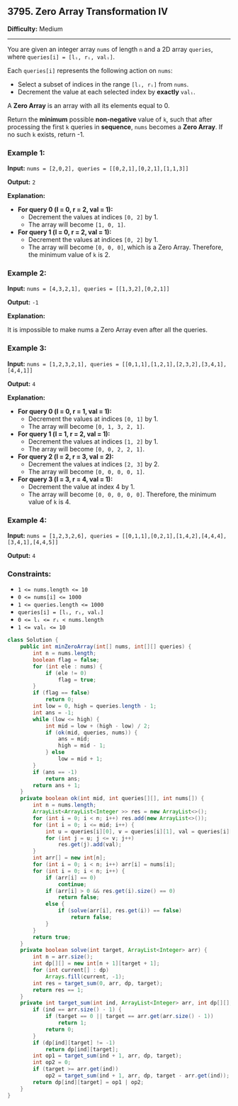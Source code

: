 ## 3795. Zero Array Transformation IV

**Difficulty:** Medium

---

You are given an integer array `nums` of length `n` and a 2D array `queries`, where `queries[i] = [lᵢ, rᵢ, valᵢ]`.

Each `queries[i]` represents the following action on `nums`:

- Select a subset of indices in the range `[lᵢ, rᵢ]` from `nums`.
- Decrement the value at each selected index by **exactly** `valᵢ`.

A **Zero Array** is an array with all its elements equal to 0.

Return the **minimum** possible **non-negative** value of `k`, such that after processing the first `k` queries in **sequence**, `nums` becomes a **Zero Array**. If no such `k` exists, return -1.

### Example 1:

**Input:** `nums = [2,0,2], queries = [[0,2,1],[0,2,1],[1,1,3]]`

**Output:** `2`

**Explanation:**

- **For query 0 (l = 0, r = 2, val = 1):**
    - Decrement the values at indices `[0, 2]` by 1.
    - The array will become `[1, 0, 1]`.
- **For query 1 (l = 0, r = 2, val = 1):**
    - Decrement the values at indices `[0, 2]` by 1.
    - The array will become `[0, 0, 0]`, which is a Zero Array. Therefore, the minimum value of `k` is 2.

### Example 2:

**Input:** `nums = [4,3,2,1], queries = [[1,3,2],[0,2,1]]`

**Output:** `-1`

**Explanation:**

It is impossible to make nums a Zero Array even after all the queries.

### Example 3:

**Input:** `nums = [1,2,3,2,1], queries = [[0,1,1],[1,2,1],[2,3,2],[3,4,1],[4,4,1]]`

**Output:** `4`

**Explanation:**

- **For query 0 (l = 0, r = 1, val = 1):**
    - Decrement the values at indices `[0, 1]` by 1.
    - The array will become `[0, 1, 3, 2, 1]`.
- **For query 1 (l = 1, r = 2, val = 1):**
    - Decrement the values at indices `[1, 2]` by 1.
    - The array will become `[0, 0, 2, 2, 1]`.
- **For query 2 (l = 2, r = 3, val = 2):**
    - Decrement the values at indices `[2, 3]` by 2.
    - The array will become `[0, 0, 0, 0, 1]`.
- **For query 3 (l = 3, r = 4, val = 1):**
    - Decrement the value at index 4 by 1.
    - The array will become `[0, 0, 0, 0, 0]`. Therefore, the minimum value of `k` is 4.

### Example 4:

**Input:** `nums = [1,2,3,2,6], queries = [[0,1,1],[0,2,1],[1,4,2],[4,4,4],[3,4,1],[4,4,5]]`

**Output:** `4`

### Constraints:

- `1 <= nums.length <= 10`
- `0 <= nums[i] <= 1000`
- `1 <= queries.length <= 1000`
- `queries[i] = [lᵢ, rᵢ, valᵢ]`
- `0 <= lᵢ <= rᵢ < nums.length`
- `1 <= valᵢ <= 10`

```java
class Solution {
    public int minZeroArray(int[] nums, int[][] queries) {
        int n = nums.length;
        boolean flag = false;
        for (int ele : nums) {
            if (ele != 0)
                flag = true;
        }
        if (flag == false)
            return 0;
        int low = 0, high = queries.length - 1;
        int ans = -1;
        while (low <= high) {
            int mid = low + (high - low) / 2;
            if (ok(mid, queries, nums)) {
                ans = mid;
                high = mid - 1;
            } else
                low = mid + 1;
        }
        if (ans == -1)
            return ans;
        return ans + 1;
    }
    private boolean ok(int mid, int queries[][], int nums[]) {
        int n = nums.length;
        ArrayList<ArrayList<Integer >> res = new ArrayList<>();
        for (int i = 0; i < n; i++) res.add(new ArrayList<>());
        for (int i = 0; i <= mid; i++) {
            int u = queries[i][0], v = queries[i][1], val = queries[i][2];
            for (int j = u; j <= v; j++)
                res.get(j).add(val);
        }
        int arr[] = new int[n];
        for (int i = 0; i < n; i++) arr[i] = nums[i];
        for (int i = 0; i < n; i++) {
            if (arr[i] == 0)
                continue;
            if (arr[i] > 0 && res.get(i).size() == 0)
                return false;
            else {
                if (solve(arr[i], res.get(i)) == false)
                    return false;
            }
        }
        return true;
    }
    private boolean solve(int target, ArrayList<Integer> arr) {
        int n = arr.size();
        int dp[][] = new int[n + 1][target + 1];
        for (int current[] : dp)
            Arrays.fill(current, -1);
        int res = target_sum(0, arr, dp, target);
        return res == 1;
    }
    private int target_sum(int ind, ArrayList<Integer> arr, int dp[][], int target) {
        if (ind == arr.size() - 1) {
            if (target == 0 || target == arr.get(arr.size() - 1))
                return 1;
            return 0;
        }
        if (dp[ind][target] != -1)
            return dp[ind][target];
        int op1 = target_sum(ind + 1, arr, dp, target);
        int op2 = 0;
        if (target >= arr.get(ind))
            op2 = target_sum(ind + 1, arr, dp, target - arr.get(ind));
        return dp[ind][target] = op1 | op2;
    }
}
```

